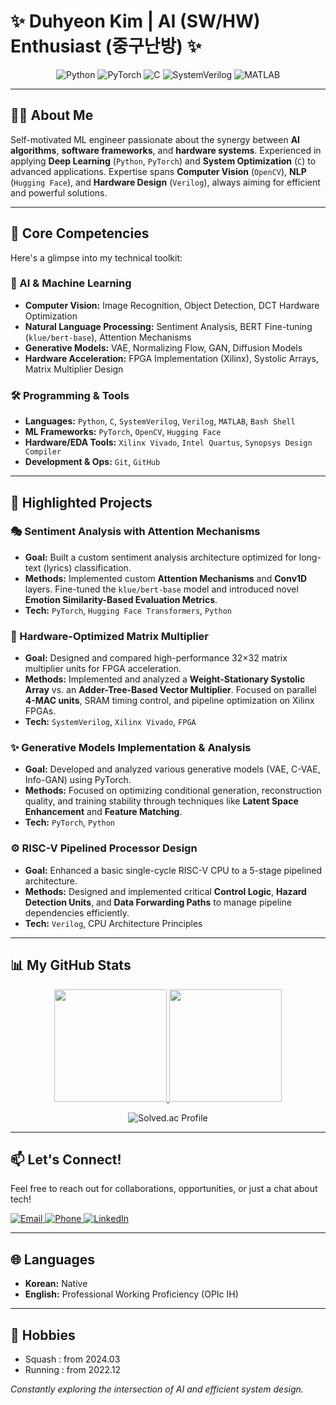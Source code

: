 # ✨ Duhyeon Kim | AI (SW/HW) Enthusiast (중구난방) ✨

<p align="center">
  <img src="https://img.shields.io/badge/Python-3776AB?style=for-the-badge&logo=python&logoColor=white" alt="Python"/>
  <img src="https://img.shields.io/badge/PyTorch-EE4C2C?style=for-the-badge&logo=pytorch&logoColor=white" alt="PyTorch"/>
  <img src="https://img.shields.io/badge/C-00599C?style=for-the-badge&logo=c&logoColor=white" alt="C"/>
  <img src="https://img.shields.io/badge/SystemVerilog-CAD09D?style=for-the-badge" alt="SystemVerilog"/>
  <img src="https://img.shields.io/badge/MATLAB-0076A8?style=for-the-badge&logo=mathworks&logoColor=white" alt="MATLAB"/>
</p>

---

## 👨‍💻 About Me

Self-motivated ML engineer passionate about the synergy between **AI algorithms**, **software frameworks**, and **hardware systems**. Experienced in applying **Deep Learning** (`Python`, `PyTorch`) and **System Optimization** (`C`) to advanced applications. Expertise spans **Computer Vision** (`OpenCV`), **NLP** (`Hugging Face`), and **Hardware Design** (`Verilog`), always aiming for efficient and powerful solutions.

---

## 🧠 Core Competencies

Here's a glimpse into my technical toolkit:

### 🤖 AI & Machine Learning
- **Computer Vision:** Image Recognition, Object Detection, DCT Hardware Optimization
- **Natural Language Processing:** Sentiment Analysis, BERT Fine-tuning (`klue/bert-base`), Attention Mechanisms
- **Generative Models:** VAE, Normalizing Flow, GAN, Diffusion Models
- **Hardware Acceleration:** FPGA Implementation (Xilinx), Systolic Arrays, Matrix Multiplier Design

### 🛠️ Programming & Tools
- **Languages:** `Python`, `C`, `SystemVerilog`, `Verilog`, `MATLAB`, `Bash Shell`
- **ML Frameworks:** `PyTorch`, `OpenCV`, `Hugging Face`
- **Hardware/EDA Tools:** `Xilinx Vivado`, `Intel Quartus`, `Synopsys Design Compiler`
- **Development & Ops:** `Git`, `GitHub`

---

## 🚀 Highlighted Projects

### 🎭 Sentiment Analysis with Attention Mechanisms
- **Goal:** Built a custom sentiment analysis architecture optimized for long-text (lyrics) classification.
- **Methods:** Implemented custom **Attention Mechanisms** and **Conv1D** layers. Fine-tuned the `klue/bert-base` model and introduced novel **Emotion Similarity-Based Evaluation Metrics**.
- **Tech:** `PyTorch`, `Hugging Face Transformers`, `Python`

### 🧮 Hardware-Optimized Matrix Multiplier
- **Goal:** Designed and compared high-performance 32×32 matrix multiplier units for FPGA acceleration.
- **Methods:** Implemented and analyzed a **Weight-Stationary Systolic Array** vs. an **Adder-Tree-Based Vector Multiplier**. Focused on parallel **4-MAC units**, SRAM timing control, and pipeline optimization on Xilinx FPGAs.
- **Tech:** `SystemVerilog`, `Xilinx Vivado`, `FPGA`

### ✨ Generative Models Implementation & Analysis
- **Goal:** Developed and analyzed various generative models (VAE, C-VAE, Info-GAN) using PyTorch.
- **Methods:** Focused on optimizing conditional generation, reconstruction quality, and training stability through techniques like **Latent Space Enhancement** and **Feature Matching**.
- **Tech:** `PyTorch`, `Python`

### ⚙️ RISC-V Pipelined Processor Design
- **Goal:** Enhanced a basic single-cycle RISC-V CPU to a 5-stage pipelined architecture.
- **Methods:** Designed and implemented critical **Control Logic**, **Hazard Detection Units**, and **Data Forwarding Paths** to manage pipeline dependencies efficiently.
- **Tech:** `Verilog`, CPU Architecture Principles

---

## 📊 My GitHub Stats

<p align="center">
  <a href="https://github.com/dudududukim">
    <img height="180em" src="https://github-readme-stats.vercel.app/api?username=dudududukim&show_icons=true&rank_icon=github" />
  </a>
  <a href="https://github.com/dudududukim">
    <img height="180em" src="https://github-readme-stats.vercel.app/api/top-langs/?username=dudududukim&layout=compact" />
  </a>
</p>

<div align="center">
  <img src="http://mazassumnida.wtf/api/v2/generate_badge?boj=kdhluck" alt="Solved.ac Profile" />
</div>


---

## 📫 Let's Connect!

Feel free to reach out for collaborations, opportunities, or just a chat about tech!

<p align="left">
  <a href="mailto:kdhluck@naver.com">
    <img src="https://img.shields.io/badge/Email-kdhluck@naver.com-D14836?style=for-the-badge&logo=gmail&logoColor=white" alt="Email"/>
  </a>
  <a href="tel:+821066549551">
    <img src="https://img.shields.io/badge/Phone-%2B82_10--6654--9551-25D366?style=for-the-badge&logo=whatsapp&logoColor=white" alt="Phone"/>
  </a>
  <a href="https://www.linkedin.com/in/duhyeon-kim-6623082b1/">
    <img src="https://img.shields.io/badge/LinkedIn-Duhyeon Kim-0077B5?style=for-the-badge&logo=linkedin&logoColor=white" alt="LinkedIn"/>
  </a>
</p>

---

## 🌐 Languages

- **Korean:** Native
- **English:** Professional Working Proficiency (OPIc IH)

---

## 🚴 Hobbies

- Squash : from 2024.03
- Running : from 2022.12

*Constantly exploring the intersection of AI and efficient system design.*
